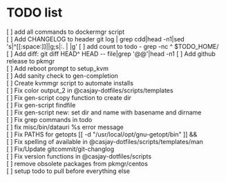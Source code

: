 # TODO list  

[ ] add all commands to dockermgr script  
[ ] Add CHANGELOG to header git log | grep cdd|head -n1|sed 's|^[[:space:]]||g;s|:. | |g'
[ ] add count to todo - grep -nc ^ $TODO_HOME/  
[ ] Add diff: git diff HEAD^ HEAD -- file|grep '@@'|head -n1
[ ] Add github release to pkmgr  
[ ] Add reboot prompt to setup_kvm  
[ ] Add sanity check to gen-completion  
[ ] Create kvmmgr script to automate installs  
[ ] Fix color output_2 in @casjay-dotfiles/scripts/templates  
[ ] Fix gen-script copy function to create dir  
[ ] Fix gen-script findfile  
[ ] Fix gen-script new: set dir and name with basename and dirname  
[ ] Fix grep commands in todo  
[ ] fix misc/bin/datauri %s error message  
[ ] Fix PATHS for getopts [[ -d "/usr/local/opt/gnu-getopt/bin" ]] &&  
[ ] Fix spelling of available in @casjay-dotfiles/scripts/templates/man  
[ ] Fix/Update gitcommit/git-changlog  
[ ] Fix version functions in @casjay-dotfiles/scripts  
[ ] remove obsolete packages from pkmgr/centos  
[ ] setup todo to pull before everything else  
